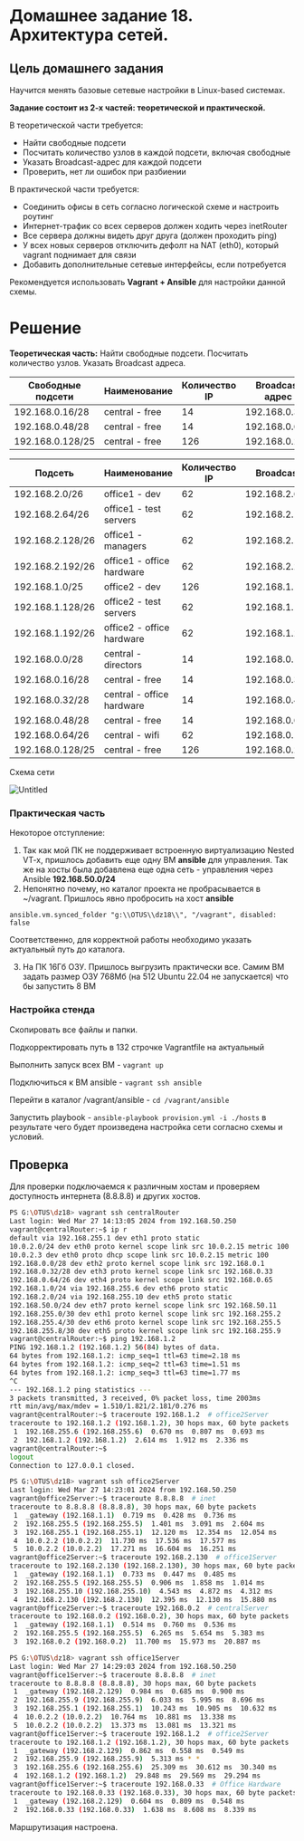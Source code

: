 # Домашнее задание 18. Архитектура сетей.

## Цель домашнего задания

Научится менять базовые сетевые настройки в Linux-based системах.

**Задание состоит из 2-х частей: теоретической и практической.**

В теоретической части требуется:

- Найти свободные подсети
- Посчитать количество узлов в каждой подсети, включая свободные
- Указать Broadcast-адрес для каждой подсети
- Проверить, нет ли ошибок при разбиении

В практической части требуется:

- Соединить офисы в сеть согласно логической схеме и настроить роутинг
- Интернет-трафик со всех серверов должен ходить через inetRouter
- Все сервера должны видеть друг друга (должен проходить ping)
- У всех новых серверов отключить дефолт на NAT (eth0), который vagrant поднимает для связи
- Добавить дополнительные сетевые интерфейсы, если потребуется

Рекомендуется использовать **Vagrant + Ansible** для настройки данной схемы.

# Решение

**Теоретическая часть:** Найти свободные подсети. Посчитать количество узлов. Указать Broadcast адреса.

| Свободные подсети | Наименование  | Количество IP | Broadcast адрес |
| --- | --- | --- | --- |
| 192.168.0.16/28 | central - free | 14 | 192.168.0.31 |
| 192.168.0.48/28 | central - free | 14 | 192.168.0.63 |
| 192.168.0.128/25 | central - free | 126 | 192.168.0.255 |

| Подсеть | Наименование  | Количество IP | Broadcast  |
| --- | --- | --- | --- |
| 192.168.2.0/26 | office1 - dev | 62 | 192.168.2.63 |
| 192.168.2.64/26 | office1 - test servers | 62 | 192.168.2.127 |
| 192.168.2.128/26 | office1 - managers | 62 | 192.168.2.191 |
| 192.168.2.192/26 | office1 - office hardware | 62 | 192.168.2.255 |
| 192.168.1.0/25 | office2 - dev | 126 | 192.168.1.127 |
| 192.168.1.128/26 | office2 - test servers | 62 | 192.168.1.191 |
| 192.168.1.192/26 | office2 - office hardware | 62 | 192.168.1.255 |
| 192.168.0.0/28 | central - directors | 14 | 192.168.0.15 |
| 192.168.0.16/28 | central - free | 14 | 192.168.0.31 |
| 192.168.0.32/28 | central - office hardware | 14 | 192.168.0.47 |
| 192.168.0.48/28 | central - free | 14 | 192.168.0.63 |
| 192.168.0.64/26 | central - wifi | 62 | 192.168.0.127 |
| 192.168.0.128/25 | central - free | 126 | 192.168.0.255 |

Схема сети

![Untitled](net.png)

### Практическая часть

Некоторое отступление:

1. Так как мой ПК не поддерживает встроенную виртуализацию Nested VT-x, пришлось добавить еще одну ВМ **ansible** для управления. Так же на хосты была добавлена еще одна сеть - управления через Ansible **192.168.50.0/24**
2. Непонятно почему, но каталог проекта не пробрасывается в ~/vagrant. Пришлось явно пробросить на хост **ansible**

`ansible.vm.synced_folder "g:\\OTUS\\dz18\\", "/vagrant", disabled: false`

Соответственно, для корректной работы необходимо указать актуальный путь до каталога.

3. На ПК 16Гб ОЗУ. Пришлось выгрузить практически все. Самим ВМ задать размер ОЗУ 768Мб (на 512 Ubuntu 22.04 не запускается) что бы запустить 8 ВМ

### Настройка стенда

Скопировать все файлы и папки.

Подкорректировать путь в 132 строчке Vagrantfile на актуальный

Выполнить запуск всех ВМ - `vagrant up`

Подключиться к ВМ ansible - `vagrant ssh ansible`

Перейти в каталог /vagrant/ansible - `cd /vagrant/ansible`

Запустить playbook - `ansible-playbook provision.yml -i ./hosts` в результате чего будет произведена настройка сети согласно схемы и условий.

## Проверка

Для проверки подключаемся к различным хостам и проверяем доступность интернета (8.8.8.8) и других хостов.

```bash
PS G:\OTUS\dz18> vagrant ssh centralRouter
Last login: Wed Mar 27 14:13:05 2024 from 192.168.50.250
vagrant@centralRouter:~$ ip r
default via 192.168.255.1 dev eth1 proto static
10.0.2.0/24 dev eth0 proto kernel scope link src 10.0.2.15 metric 100
10.0.2.3 dev eth0 proto dhcp scope link src 10.0.2.15 metric 100
192.168.0.0/28 dev eth2 proto kernel scope link src 192.168.0.1
192.168.0.32/28 dev eth3 proto kernel scope link src 192.168.0.33
192.168.0.64/26 dev eth4 proto kernel scope link src 192.168.0.65
192.168.1.0/24 via 192.168.255.6 dev eth6 proto static
192.168.2.0/24 via 192.168.255.10 dev eth5 proto static
192.168.50.0/24 dev eth7 proto kernel scope link src 192.168.50.11
192.168.255.0/30 dev eth1 proto kernel scope link src 192.168.255.2
192.168.255.4/30 dev eth6 proto kernel scope link src 192.168.255.5
192.168.255.8/30 dev eth5 proto kernel scope link src 192.168.255.9
vagrant@centralRouter:~$ ping 192.168.1.2
PING 192.168.1.2 (192.168.1.2) 56(84) bytes of data.
64 bytes from 192.168.1.2: icmp_seq=1 ttl=63 time=2.18 ms
64 bytes from 192.168.1.2: icmp_seq=2 ttl=63 time=1.51 ms
64 bytes from 192.168.1.2: icmp_seq=3 ttl=63 time=1.77 ms
^C
--- 192.168.1.2 ping statistics ---
3 packets transmitted, 3 received, 0% packet loss, time 2003ms
rtt min/avg/max/mdev = 1.510/1.821/2.181/0.276 ms
vagrant@centralRouter:~$ traceroute 192.168.1.2  # office2Server
traceroute to 192.168.1.2 (192.168.1.2), 30 hops max, 60 byte packets
 1  192.168.255.6 (192.168.255.6)  0.670 ms  0.807 ms  0.693 ms
 2  192.168.1.2 (192.168.1.2)  2.614 ms  1.912 ms  2.336 ms
vagrant@centralRouter:~$
logout
Connection to 127.0.0.1 closed.

PS G:\OTUS\dz18> vagrant ssh office2Server
Last login: Wed Mar 27 14:23:01 2024 from 192.168.50.250
vagrant@office2Server:~$ traceroute 8.8.8.8  # inet
traceroute to 8.8.8.8 (8.8.8.8), 30 hops max, 60 byte packets
 1  _gateway (192.168.1.1)  0.719 ms  0.428 ms  0.736 ms
 2  192.168.255.5 (192.168.255.5)  1.401 ms  3.091 ms  2.604 ms
 3  192.168.255.1 (192.168.255.1)  12.120 ms  12.354 ms  12.054 ms
 4  10.0.2.2 (10.0.2.2)  11.730 ms  17.536 ms  17.577 ms
 5  10.0.2.2 (10.0.2.2)  17.271 ms  16.604 ms  16.251 ms
vagrant@office2Server:~$ traceroute 192.168.2.130  # office1Server
traceroute to 192.168.2.130 (192.168.2.130), 30 hops max, 60 byte packets
 1  _gateway (192.168.1.1)  0.733 ms  0.447 ms  0.485 ms
 2  192.168.255.5 (192.168.255.5)  0.906 ms  1.858 ms  1.014 ms
 3  192.168.255.10 (192.168.255.10)  4.543 ms  4.872 ms  4.312 ms
 4  192.168.2.130 (192.168.2.130)  12.395 ms  12.130 ms  15.880 ms
vagrant@office2Server:~$ traceroute 192.168.0.2  # centralServer
traceroute to 192.168.0.2 (192.168.0.2), 30 hops max, 60 byte packets
 1  _gateway (192.168.1.1)  0.514 ms  0.760 ms  0.536 ms
 2  192.168.255.5 (192.168.255.5)  6.265 ms  5.654 ms  5.383 ms
 3  192.168.0.2 (192.168.0.2)  11.700 ms  15.973 ms  20.887 ms

PS G:\OTUS\dz18> vagrant ssh office1Server
Last login: Wed Mar 27 14:29:03 2024 from 192.168.50.250
vagrant@office1Server:~$ traceroute 8.8.8.8  # inet
traceroute to 8.8.8.8 (8.8.8.8), 30 hops max, 60 byte packets
 1  _gateway (192.168.2.129)  0.984 ms  0.685 ms  0.900 ms
 2  192.168.255.9 (192.168.255.9)  6.033 ms  5.995 ms  8.696 ms
 3  192.168.255.1 (192.168.255.1)  10.243 ms  10.905 ms  10.632 ms
 4  10.0.2.2 (10.0.2.2)  10.764 ms  10.881 ms  13.338 ms
 5  10.0.2.2 (10.0.2.2)  13.373 ms  13.081 ms  13.321 ms
vagrant@office1Server:~$ traceroute 192.168.1.2  # office2Server
traceroute to 192.168.1.2 (192.168.1.2), 30 hops max, 60 byte packets
 1  _gateway (192.168.2.129)  0.862 ms  0.558 ms  0.549 ms
 2  192.168.255.9 (192.168.255.9)  5.313 ms * *
 3  192.168.255.6 (192.168.255.6)  25.309 ms  30.612 ms  30.340 ms
 4  192.168.1.2 (192.168.1.2)  29.848 ms  29.569 ms  29.294 ms
vagrant@office1Server:~$ traceroute 192.168.0.33  # Office Hardware
traceroute to 192.168.0.33 (192.168.0.33), 30 hops max, 60 byte packets
 1  _gateway (192.168.2.129)  0.604 ms  0.809 ms  0.548 ms
 2  192.168.0.33 (192.168.0.33)  1.638 ms  8.608 ms  8.339 ms
```

Маршрутизация настроена.
